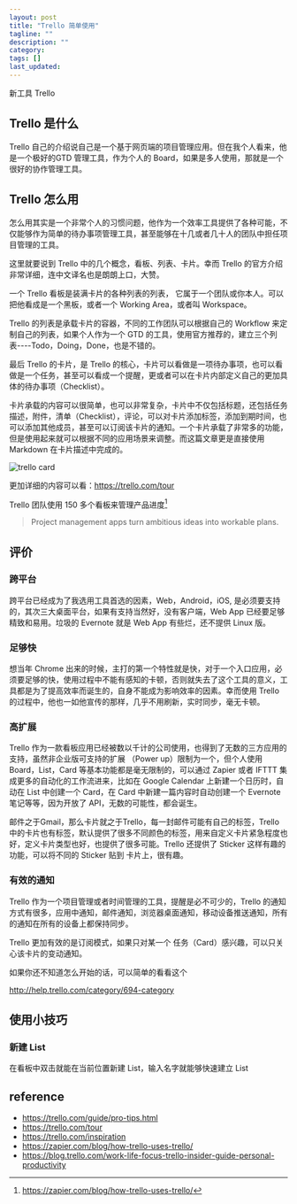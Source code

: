 ```yaml
---
layout: post
title: "Trello 简单使用"
tagline: ""
description: ""
category: 
tags: []
last_updated: 
---
```


新工具 Trello


## Trello 是什么
Trello 自己的介绍说自己是一个基于网页端的项目管理应用。但在我个人看来，他是一个极好的GTD 管理工具，作为个人的 Board，如果是多人使用，那就是一个很好的协作管理工具。

## Trello 怎么用
怎么用其实是一个非常个人的习惯问题，他作为一个效率工具提供了各种可能，不仅能够作为简单的待办事项管理工具，甚至能够在十几或者几十人的团队中担任项目管理的工具。

这里就要说到 Trello 中的几个概念，看板、列表、卡片。幸而 Trello 的官方介绍非常详细，连中文译名也是朗朗上口，大赞。

一个 Trello 看板是装满卡片的各种列表的列表， 它属于一个团队或你本人。可以把他看成是一个黑板，或者一个 Working Area，或者叫 Workspace。

Trello 的列表是承载卡片的容器，不同的工作团队可以根据自己的 Workflow 来定制自己的列表，如果个人作为一个 GTD 的工具，使用官方推荐的，建立三个列表----Todo，Doing，Done，也是不错的。

最后 Trello 的卡片，是 Trello 的核心，卡片可以看做是一项待办事项，也可以看做是一个任务，甚至可以看成一个提醒，更或者可以在卡片内部定义自己的更加具体的待办事项（Checklist）。

卡片承载的内容可以很简单，也可以非常复杂，卡片中不仅包括标题，还包括任务描述，附件，清单（Checklist），评论，可以对卡片添加标签，添加到期时间，也可以添加其他成员，甚至可以订阅该卡片的通知。一个卡片承载了非常多的功能，但是使用起来就可以根据不同的应用场景来调整。而这篇文章更是直接使用 Markdown 在卡片描述中完成的。

![trello card](https://trello-attachments.s3.amazonaws.com/55756785c6257ef294b55b26/5a27858cb17ff297db1174ed/d8b29438f4de25f887423166c305a4bc/tour-card.png)

更加详细的内容可以看：<https://trello.com/tour>

Trello 团队使用 150 多个看板来管理产品进度[^trello]

[^trello]: <https://zapier.com/blog/how-trello-uses-trello/>


> Project management apps turn ambitious ideas into workable plans.

## 评价

### 跨平台
跨平台已经成为了我选用工具首选的因素，Web，Android，iOS, 是必须要支持的，其次三大桌面平台，如果有支持当然好，没有客户端，Web App 已经要足够精致和易用。垃圾的 Evernote 就是 Web App 有些烂，还不提供 Linux 版。

### 足够快
想当年 Chrome 出来的时候，主打的第一个特性就是快，对于一个入口应用，必须要足够的快，使用过程中不能有感知的卡顿，否则就失去了这个工具的意义，工具都是为了提高效率而诞生的，自身不能成为影响效率的因素。幸而使用 Trello 的过程中，他也一如他宣传的那样，几乎不用刷新，实时同步，毫无卡顿。

### 高扩展
Trello 作为一款看板应用已经被数以千计的公司使用，也得到了无数的三方应用的支持，虽然非企业版可支持的扩展 （Power up）限制为一个，但个人使用 Board，List，Card 等基本功能都是毫无限制的，可以通过 Zapier 或者 IFTTT 集成更多的自动化的工作流进来，比如在 Google Calendar 上新建一个日历时，自动在 List 中创建一个 Card，在 Card 中新建一篇内容时自动创建一个 Evernote 笔记等等，因为开放了 API，无数的可能性，都会诞生。

邮件之于Gmail，那么卡片就之于Trello，每一封邮件可能有自己的标签，Trello 中的卡片也有标签，默认提供了很多不同颜色的标签，用来自定义卡片紧急程度也好，定义卡片类型也好，也提供了很多可能。Trello 还提供了 Sticker 这样有趣的功能，可以将不同的 Sticker 贴到 卡片上，很有趣。

### 有效的通知
Trello 作为一个项目管理或者时间管理的工具，提醒是必不可少的，Trello 的通知方式有很多，应用中通知，邮件通知，浏览器桌面通知，移动设备推送通知，所有的通知在所有的设备上都保持同步。

Trello 更加有效的是订阅模式，如果只对某一个 任务（Card）感兴趣，可以只关心该卡片的变动通知。


如果你还不知道怎么开始的话，可以简单的看看这个

<http://help.trello.com/category/694-category>

## 使用小技巧

### 新建 List
在看板中双击就能在当前位置新建 List，输入名字就能够快速建立 List

## reference

- <https://trello.com/guide/pro-tips.html>
- <https://trello.com/tour>
- <https://trello.com/inspiration>
- <https://zapier.com/blog/how-trello-uses-trello/>
- <https://blog.trello.com/work-life-focus-trello-insider-guide-personal-productivity>

